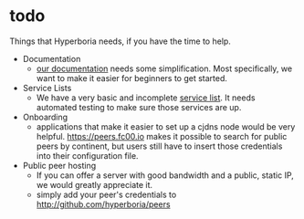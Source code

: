 # todo

Things that Hyperboria needs, if you have the time to help.

* Documentation
  - [our documentation](https://github.com/hyperboria/docs) needs some simplification. Most specifically, we want to make it easier for beginners to get started.
* Service Lists
  - We have a very basic and incomplete [service list](https://github.com/hyperboria/services). It needs automated testing to make sure those services are up.
* Onboarding
  - applications that make it easier to set up a cjdns node would be very helpful. https://peers.fc00.io makes it possible to search for public peers by continent, but users still have to insert those credentials into their configuration file.
* Public peer hosting
  - If you can offer a server with good bandwidth and a public, static IP, we would greatly appreciate it.
  - simply add your peer's credentials to http://github.com/hyperboria/peers


